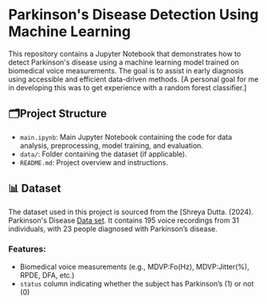 # Parkinson's Disease Detection Using Machine Learning

This repository contains a Jupyter Notebook that demonstrates how to detect Parkinson's disease using a machine learning model trained on biomedical voice measurements. The goal is to assist in early diagnosis using accessible and efficient data-driven methods. 
[A personal goal for me in developing this was to get experience with a random forest classifier.]

## 🗂Project Structure

- `main.ipynb`: Main Jupyter Notebook containing the code for data analysis, preprocessing, model training, and evaluation.
- `data/`: Folder containing the dataset (if applicable).
- `README.md`: Project overview and instructions.

## 📊 Dataset

The dataset used in this project is sourced from the [Shreya Dutta. (2024). Parkinson's Disease [Data set](https://www.kaggle.com/datasets/shreyadutta1116/parkinsons-disease). It contains 195 voice recordings from 31 individuals, with 23 people diagnosed with Parkinson’s disease.

### Features:
- Biomedical voice measurements (e.g., MDVP:Fo(Hz), MDVP:Jitter(%), RPDE, DFA, etc.)
- `status` column indicating whether the subject has Parkinson’s (1) or not (0)


